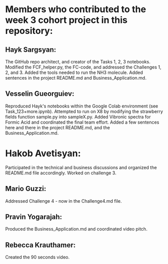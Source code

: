 # Members who contributed to the week 3 cohort project in this repository:

## Hayk Sargsyan:
The GitHub repo architect, and creator of the Tasks 1, 2, 3 notebooks.
Modified the FCF_helper.py, the FC-code, and addressed the Challenges 1, 2, and 3.
Added the tools needed to run the NH3 molecule.
Added sentences in the project README.md and Business_Application.md.

## Vesselin Gueorguiev: 
Reproduced Hayk's notebooks within the Google Colab environment (see Task_123+more.ipynb).
Attempted to run on X8 by modifying the strawberry fields function sample.py into sampleX.py.
Added Vibronic spectra for Formic Acid and coordinated the final team effort. 
Added a few sentences here and there in the project README.md, and the Business_Application.md.

# Hakob Avetisyan: 
Participated in the technical and business discussions and organized the README.md file accordingly. Worked on challenge 3.

## Mario Guzzi:
Addressed Challenge 4 - now in the Challenge4.md file.

## Pravin Yogarajah:
Produced the Business_Application.md and coordinated video pitch. 

## Rebecca Krauthamer:
Created the 90 seconds video.
